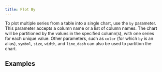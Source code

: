 ```yaml
---
title: Plot By
---
```


To plot multiple series from a table into a single chart, use the `by` parameter. This parameter accepts a column name or a list of column names. The chart will be partitioned by the values in the specified column(s), with one series for each unique value. Other parameters, such as `color` (for which `by` is an alias), `symbol`, `size`, `width`, and `line_dash` can also be used to partition the chart.

## Examples
